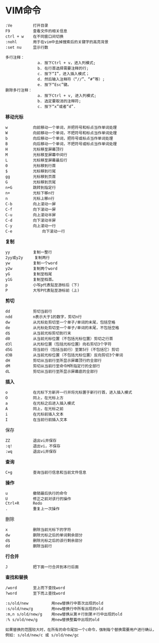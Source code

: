 # VIM命令 #

	:Ve       	打开目录
	F9  	 	查看文件的相关信息
	ctrl + w 	在不同窗口间切换
	:nohl 		用于在vim中去掉搜索后的关键字的高亮背景
	:set nu     显示行数

    多行注释：
		    	  a. 按下Ctrl + v，进入列模式;
		    	  b. 在行首选择需要注释的行;
		    	  c. 按下“I”，进入插入模式；
		    	  d. 然后输入注释符（“//”、“#”等）;
		    	  e. 按下“Esc”键。
    删除多行注释：
		    	  a. 按下Ctrl + v, 进入列模式;
		    	  b. 选定要取消的注释符;
		    	  c. 按下“x”或者“d”.

**移动光标**

	w			向前移动一个单词，并把符号和标点当作单词处理
	W			向前移动一个单词，不把符号和标点当作单词处理
	b        	向后移动一个单词，把符号或标点当作单词处理
	B        	向后移动一个单词，不把符号或标点当作单词处理
	H        	光标移至屏幕顶行
	M        	光标移至屏幕中间行
	L        	光标移至屏幕最后行
	0			光标移到行首
	$		    光标移到行尾
	gg		    光标移到页首
	G		    光标移到页尾
	n+G   		跳转到指定行
	n+       	光标下移n行
	n      	    光标上移n行
	C-b      	向上滚动一屏
	C-f	        向下滚动一屏
	C-u      	向上滚动半屏
	C-d      	向下滚动半屏
	C-y	        向上滚动一行
	C-e     	    向下滚动一行

**复制**	

	yy			复制一整行
	2yy或y2y		复制两行
	yw			复制一个word
	y2w			复制两个word
	yG			复制至档尾 
	y1G			复制至档首。 
	p			小写p代表贴至游标后（下)
	P			大写P代表贴至游标前（上)


**剪切**

	dd			剪切当前行
	ndd			n表示大于1的数字，剪切n行
	dw			从光标处剪切至一个单子/单词的末尾，包括空格
	de			从光标处剪切至一个单子/单词的末尾，不包括空格
	d$			从当前光标剪切到行末
	d0			从当前光标位置（不包括光标位置）剪切之行首
	d3l			从光标位置（包括光标位置）向右剪切3个字符
	d5G			将当前行（包括当前行）至第5行（不包括它）剪切
	d3B			从当前光标位置（不包括光标位置）反向剪切3个单词
	dH			剪切从当前行至所显示屏幕顶行的全部行
	dM			剪切从当前行至命令M所指定行的全部行
	dL			剪切从当前行至所显示屏幕底的全部行


**插入**	

	o        	在光标下方新开一行并将光标置于新行行首，进入插入模式
	O        	同上，在光标上方
	a        	在光标之后进入插入模式
	A        	同上，在光标之前
	i           在光标前插入文本
	I           在当前行前插入文本


保存	

	ZZ          退出vi并保存
	:q!         退出vi，不保存
	:wq         退出vi并保存	

	
**查询** 

	C+g   		查询当前行信息和当前文件信息

**操作**

	u	        撤销最后执行的命令
	U        	修正之前对该行的操作
	Ctrl+R   	Redo
	.        	重复上一次操作


删除

	x 	 		删除当前光标下的字符
	dw			删除光标之后的单词剩余部分
	d$			删除光标之后的该行剩余部分
	dd			删除当前行

**行合并** 
 
	J		    把下面一行合并到本行后面

**查找和替换**

	/word		至上而下查找word
	?word		至下而上查找word

    :s/old/new  		用new替换行中首次出现的old
    :s/old/new/g		用new替换行中所有出现的old
    :m,n s/old/new/g	用new替换从第＃行到第＃行中出现的old
    :% s/old/new/g  	用new替换整篇中出现的old

	如果替换的范围较大时，在所有的命令尾加一个c命令，强制每个替换需要用户进行确认，
	例如: s/old/new/c 或 s/old/new/gc